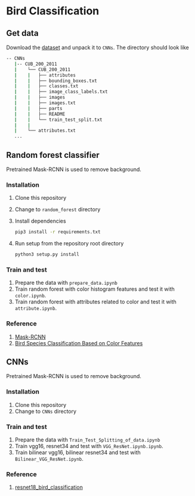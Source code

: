 # Bird Classification

## Get data

Download the [dataset](http://www.vision.caltech.edu/visipedia/CUB-200-2011.html) and unpack it to `CNNs`. The directory should look like

```bash
-- CNNs
   |-- CUB_200_2011
   |    └── CUB_200_2011
   |    |   ├── attributes
   |    |   ├── bounding_boxes.txt
   |    |   ├── classes.txt
   |    |   ├── image_class_labels.txt
   |    |   ├── images
   |    |   ├── images.txt
   |    |   ├── parts
   |    |   ├── README
   |    |   └── train_test_split.txt
   |    |
   |    └── attributes.txt
   ...
```

## Random forest classifier

Pretrained Mask-RCNN is used to remove background.

### Installation

1. Clone this repository
2. Change to `random_forest` directory
3. Install dependencies

   ```bash
   pip3 install -r requirements.txt
   ```

4. Run setup from the repository root directory

    ```bash
    python3 setup.py install
    ```

### Train and test

1. Prepare the data with `prepare_data.ipynb`
2. Train random forest with color histogram features and test it with `color.ipynb`.
3. Train random forest with attributes related to color and test it with `attribute.ipynb`.

### Reference

1. [Mask-RCNN](https://github.com/matterport/Mask_RCNN)
2. [Bird Species Classification Based on Color Features](https://ieeexplore.ieee.org/abstract/document/6722493)

## CNNs

Pretrained Mask-RCNN is used to remove background.

### Installation

1. Clone this repository
2. Change to `CNNs` directory

### Train and test

1. Prepare the data with `Train_Test_Splitting_of_data.ipynb`
2. Train vgg16, resnet34 and test with `VGG_ResNet.ipynb.ipynb`.
3. Train bilinear vgg16, bilinear resnet34 and test with `Bilinear_VGG_ResNet.ipynb`.

### Reference

1. [resnet18_bird_classification](https://github.com/Muhammad-MujtabaSaeed/Caltech-Birds-Classification/blob/master/Cub_Birds_200_2011_Classification.ipynb)
